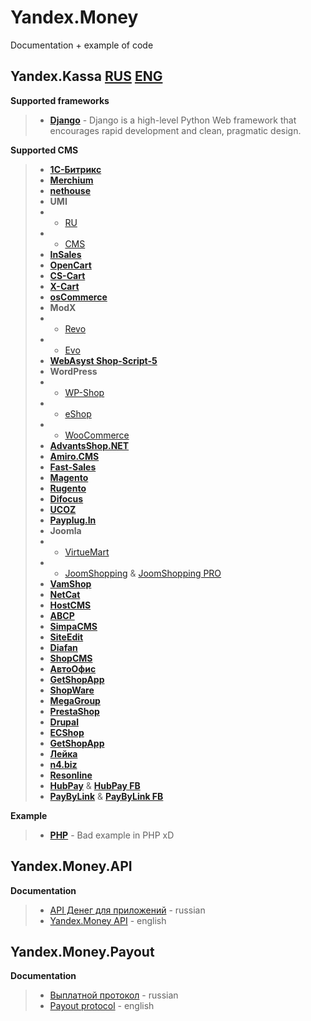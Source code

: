 Yandex.Money
================================
Documentation + example of code

## Yandex.Kassa  [**RUS**](https://money.yandex.ru/start/#1) [**ENG**](https://money.yandex.ru/eng/merchants/)

**Supported frameworks**
> * [**Django**](https://github.com/aTastyCookie/yandexmoney_django) - Django is a high-level Python Web framework that encourages rapid development and clean, pragmatic design.

**Supported CMS**
> * [**1С-Битрикс**](http://dev.1c-bitrix.ru/learning/course/index.php?COURSE_ID=42&LESSON_ID=3547)
> * [**Merchium**](http://www.merchium.ru/yandex/)
> * [**nethouse**](http://nethouse.ru/)
> * **UMI**
> * * [RU](http://umi.ru/)
> * * [CMS](http://www.umi-cms.ru/)
> * [**InSales**](http://www.insales.ru/)
> * [**OpenCart**](https://github.com/aTastyCookie/yandexmoney_opencart)
> * [**CS-Cart**](http://yandexmoney.cs-cart.ru/instructions.html)
> * [**X-Cart**](http://www.x-cart.ru/yandex-money.html)
> * [**osCommerce**](https://github.com/aTastyCookie/yandexmoney_oscommerce)
> * **ModX**
> * - [Revo](https://github.com/aTastyCookie/yandexmoney_modx)
> * - [Evo](https://github.com/aTastyCookie/yandexmoney_modx_evo)
> * [**WebAsyst Shop-Script-5**](http://www.shop-script.ru/)
> * **WordPress**
> * - [WP-Shop](https://wordpress.org/plugins/wp-shop-yandex/)
> * - [eShop](https://github.com/aTastyCookie/yandexmoney_wp_eshop)
> * - [WooCommerce](https://github.com/aTastyCookie/yandexmoney_wp_woocommerce)
> * [**AdvantsShop.NET**](http://www.advantshop.net/)
> * [**Amiro.CMS**](http://manual.amiro.ru/doc/servisnye-moduli/nastrojka-sistemy/nastrojki-platezhnyh-sistem/#q6)
> * [**Fast-Sales**](http://fast-sales.ru/)
> * [**Magento**](http://www.magentocommerce.com/magento-connect/catalog/product/view/id/19716/s/yandex-money-payment-module/category/12848/)
> * [**Rugento**](http://www.rugento.ru/yandexmoney-payment-module.html)
> * [**Difocus**](http://shopexpress.difocus.ru/new_help/payments/yakassa)
> * [**UCOZ**](http://manual.ucoz.net/board/34-1-0-549)
> * [**Payplug.In**](http://payplug.in/)
> * **Joomla**
> * - [VirtueMart](https://github.com/aTastyCookie/yandexmoney_joomla_mammuthus)
> * - [JoomShopping](https://github.com/aTastyCookie/yandexmoney_joomla) & [JoomShopping PRO](http://joomshopping.pro/yandex-cashbox.html)
> * [**VamShop**](http://vamshop.ru/)
> * [**NetCat**](http://netcat.ru/)
> * [**HostCMS**](https://github.com/aTastyCookie/yandexmoney_hostcms)
> * [**ABCP**](http://docs.abcp.ru/wiki/Payments:YandexMoney)
> * [**SimpaCMS**](http://simplacms.ru/)
> * [**SiteEdit**](http://help.siteedit.ru/yandex-kassa/)
> * [**Diafan**](http://cms.diafan.ru/)
> * [**ShopCMS**](https://github.com/aTastyCookie/yandexmoney_shopcms)
> * [**АвтоОфис**](https://autoweboffice.com/)
> * [**GetShopApp**](https://www.getshopapp.com/)
> * [**ShopWare**](https://github.com/aTastyCookie/yandexmoney_shopware)
> * [**MegaGroup**](http://megagroup.ru/)
> * [**PrestaShop**](http://addons.prestashop.com/ru/payments-gateways/16686--.html)
> * [**Drupal**](https://github.com/aTastyCookie/yandexmoney_drupal_commerce_and_ubercart)
> * [**ECShop**](https://github.com/aTastyCookie/yandexmoney_ecshop)
> * [**GetShopApp**](https://www.getshopapp.com/)
> * [**Лейка**](https://github.com/Teplitsa/Leyka)
> * [**n4.biz**](http://n4.biz/recieve-payments)
> * [**Resonline**](http://resonline.ru/)
> * [**HubPay**](http://hubpay.ru/) & [**HubPay FB**](https://www.facebook.com/hubpayinc)
> * [**PayByLink**](http://paybylink.com/instruction/) & [**PayByLink FB**](https://www.facebook.com/paybylink)

**Example**
> * [**PHP**](https://github.com/aTastyCookie/YandexMoney/tree/master/Yandex.Kassa/example%20integration/php) - Bad example in PHP xD

## Yandex.Money.API ##

**Documentation**
> - [API Денег для приложений](https://tech.yandex.ru/money/) - russian
> - [Yandex.Money API](https://tech.yandex.com/money/) - english

## Yandex.Money.Payout ##

**Documentation**
> - [Выплатной протокол](https://github.com/aTastyCookie/YandexMoney/tree/master/Yandex.Money.Payout/documentation/protocol/RUS) - russian
> - [Payout protocol](https://github.com/aTastyCookie/YandexMoney/tree/master/Yandex.Money.Payout/documentation/protocol/ENG) - english
